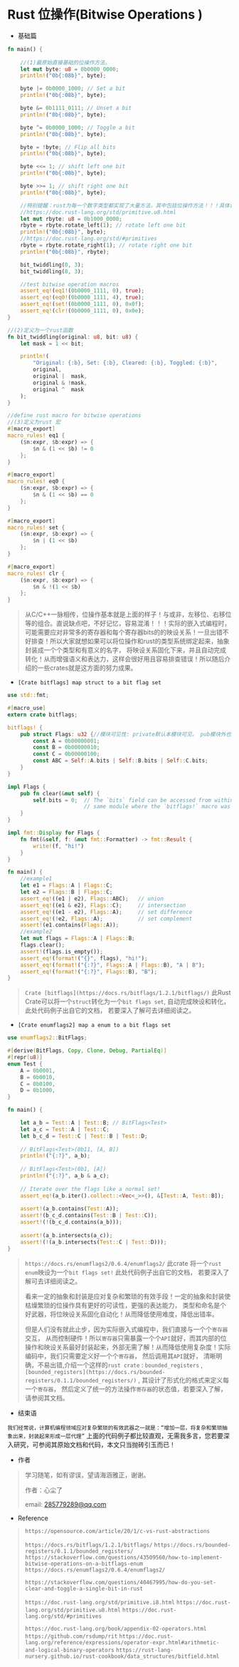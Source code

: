 # Rust 位操作(Bitwise Operations )

- 基础篇

```rust
fn main() {
    
    //(1)最原始直接基础的位操作方法。
    let mut byte: u8 = 0b0000_0000;
    println!("0b{:08b}", byte);

    byte |= 0b0000_1000; // Set a bit
    println!("0b{:08b}", byte);

    byte &= 0b1111_0111; // Unset a bit
    println!("0b{:08b}", byte);

    byte ^= 0b0000_1000; // Toggle a bit
    println!("0b{:08b}", byte);

    byte = !byte; // Flip all bits
    println!("0b{:08b}", byte);

    byte <<= 1; // shift left one bit
    println!("0b{:08b}", byte);

    byte >>= 1; // shift right one bit
    println!("0b{:08b}", byte);

    //特别提醒：rust为每一个数字类型都实现了大量方法，其中包括位操作方法！！！具体请参看下方链接！！！
    //https://doc.rust-lang.org/std/primitive.u8.html
    let mut rbyte: u8 = 0b1000_0000;
    rbyte = rbyte.rotate_left(1); // rotate left one bit
    println!("0b{:08b}", byte);
    //https://doc.rust-lang.org/std/#primitives
    rbyte = rbyte.rotate_right(1); // rotate right one bit
    println!("0b{:08b}", rbyte);

    bit_twiddling(0, 3);
    bit_twiddling(8, 3);

    //test bitwise operation macros
    assert_eq!(eq1!(0b0000_1111, 0), true);
    assert_eq!(eq0!(0b0000_1111, 4), true);
    assert_eq!(set!(0b0000_1111, 0), 0x0f);
    assert_eq!(clr!(0b0000_1111, 0), 0x0e);
}

//(2)定义为一个rust函数
fn bit_twiddling(original: u8, bit: u8) {
    let mask = 1 << bit;

    println!(
        "Original: {:b}, Set: {:b}, Cleared: {:b}, Toggled: {:b}",
        original,
        original |  mask,
        original & !mask,
        original ^  mask
    );
}

//define rust macro for bitwise operations
//(3)定义为rust 宏
#[macro_export]
macro_rules! eq1 {
    ($n:expr, $b:expr) => {
        $n & (1 << $b) != 0
    };
}

#[macro_export]
macro_rules! eq0 {
    ($n:expr, $b:expr) => {
        $n & (1 << $b) == 0
    };
}

#[macro_export]
macro_rules! set {
    ($n:expr, $b:expr) => {
        $n | (1 << $b)
    };
}

#[macro_export]
macro_rules! clr {
    ($n:expr, $b:expr) => {
        $n & !(1 << $b)
    };
}
```

> 从C/C++一脉相传，位操作基本就是上面的样子！与或非，左移位、右移位等的组合。直说缺点吧，不好记忆，容易混淆！！！实际的嵌入式编程时，可能需要应对非常多的寄存器和每个寄存器bits的的映设关系！一旦出错不好排查！所以大家就想如果可以将位操作和rust的类型系统绑定起来，抽象封装成一个个类型和有意义的名字， 将映设关系固化下来，并且自动完成转化！从而增强语义和表达力，这样会很好用且容易排查错误！所以随后介绍的一些crates就是这方面的努力成果。



- `[Crate bitflags] map struct to a bit flag set`

```rust
use std::fmt;

#[macro_use]
extern crate bitflags;

bitflags! {
    pub struct Flags: u32 {//模块可见性: private默认本模块可见， pub模块外也可见。
        const A = 0b00000001;  
        const B = 0b00000010;
        const C = 0b00000100;
        const ABC = Self::A.bits | Self::B.bits | Self::C.bits;
    }
}

impl Flags {
    pub fn clear(&mut self) {
        self.bits = 0;  // The `bits` field can be accessed from within the
                        // same module where the `bitflags!` macro was invoked.
    }
}

impl fmt::Display for Flags {
    fn fmt(&self, f: &mut fmt::Formatter) -> fmt::Result {
        write!(f, "hi!")
    }
}

fn main() {
    //example1
    let e1 = Flags::A | Flags::C;
    let e2 = Flags::B | Flags::C;
    assert_eq!((e1 | e2), Flags::ABC);   // union
    assert_eq!((e1 & e2), Flags::C);     // intersection
    assert_eq!((e1 - e2), Flags::A);     // set difference
    assert_eq!(!e2, Flags::A);           // set complement
    assert!(e1.contains(Flags::A));
    //example2
    let mut flags = Flags::A | Flags::B;
    flags.clear();
    assert!(flags.is_empty());
    assert_eq!(format!("{}", flags), "hi!");
    assert_eq!(format!("{:?}", Flags::A | Flags::B), "A | B");
    assert_eq!(format!("{:?}", Flags::B), "B");
}
```

> `Crate [bitflags](https://docs.rs/bitflags/1.2.1/bitflags/)` 此Rust Crate可以将一个`struct`转化为一个`bit flags set`, 自动完成映设和转化， 此处代码例子出自它的文档， 若要深入了解可去详细阅读之。



- `[Crate enumflags2] map a enum to a bit flags set`

```rust
use enumflags2::BitFlags;

#[derive(BitFlags, Copy, Clone, Debug, PartialEq)]
#[repr(u8)]
enum Test {
    A = 0b0001,
    B = 0b0010,
    C = 0b0100,
    D = 0b1000,
}

fn main() {

    let a_b = Test::A | Test::B; // BitFlags<Test>
    let a_c = Test::A | Test::C;
    let b_c_d = Test::C | Test::B | Test::D;
    
    // BitFlags<Test>(0b11, [A, B])
    println!("{:?}", a_b);
    
    // BitFlags<Test>(0b1, [A])
    println!("{:?}", a_b & a_c);
    
    // Iterate over the flags like a normal set!
    assert_eq!(a_b.iter().collect::<Vec<_>>(), &[Test::A, Test::B]);
    
    assert!(a_b.contains(Test::A));
    assert!(b_c_d.contains(Test::B | Test::C));
    assert!(!(b_c_d.contains(a_b)));
    
    assert!(a_b.intersects(a_c));
    assert!(!(a_b.intersects(Test::C | Test::D)));
}

```

> `https://docs.rs/enumflags2/0.6.4/enumflags2/` 此crate 将一个`rust enum`映设为一个`bit flags set!` 此处代码例子出自它的文档， 若要深入了解可去详细阅读之。
>
> 看来一定的抽象和封装是应对复杂和繁琐的有效手段！一定的抽象和封装使枯燥繁琐的位操作具有更好的可读性，更强的表达能力， 类型和命名是个好武器，将位映设关系固化自动化！从而降低使用难度，降低出错率。
>
> 但是人们没有就此止步，因为实际嵌入式编程中，我们直接与一个个`寄存器`交互， 从而控制硬件！所以`寄存器`只需暴露一个个`API`就好，而其内部的位操作和映设关系最好封装起来，外部无需了解！从而降低使用复杂度！实际编码中，我们只需要定义好一个个`寄存器`， 然后调用其`API`就好， 清晰明确，不易出错,介绍一个这样的`rust crate`  : `bounded_registers` ,  ` [bounded_registers](https://docs.rs/bounded-registers/0.1.1/bounded_registers/)`  , 其设计了形式化的格式来定义每一个`寄存器`， 然后定义了统一的方法操作`寄存器`的状态值，若要深入了解，请参阅其文档。



- 结束语

`我们经常说，计算机编程领域应对复杂繁琐的有效武器之一就是：“增加一层，将复杂和繁琐抽象出来，封装起来形成一层代理”`  上面的代码例子都比较直观，无需我多言，您若要深入研究，可参阅其原始文档和代码，本文只当抛砖引玉而已！



- 作者

> 学习随笔，如有谬误，望请海涵雅正，谢谢。
>
> 作者：心尘了
>
> email: [285779289@qq.com](mailto:285779289@qq.com)



- Reference

> `https://opensource.com/article/20/1/c-vs-rust-abstractions`
>
> `https://docs.rs/bitflags/1.2.1/bitflags/`
> `https://docs.rs/bounded-registers/0.1.1/bounded_registers/`
> `https://stackoverflow.com/questions/43509560/how-to-implement-bitwise-operations-on-a-bitflags-enum`
> `https://docs.rs/enumflags2/0.6.4/enumflags2/`
>
> `https://stackoverflow.com/questions/40467995/how-do-you-set-clear-and-toggle-a-single-bit-in-rust`
>
> `https://doc.rust-lang.org/std/primitive.i8.html`
> `https://doc.rust-lang.org/std/primitive.u8.html`
> `https://doc.rust-lang.org/std/#primitives`
>
> `https://doc.rust-lang.org/book/appendix-02-operators.html`
> `https://github.com/rsdump/rit`
> `https://doc.rust-lang.org/reference/expressions/operator-expr.html#arithmetic-and-logical-binary-operators`
> `https://rust-lang-nursery.github.io/rust-cookbook/data_structures/bitfield.html`





